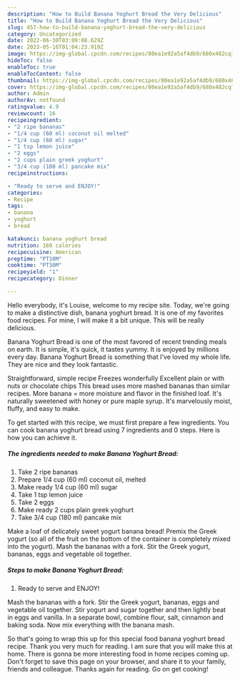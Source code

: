 ```yaml
---
description: "How to Build Banana Yoghurt Bread the Very Delicious"
title: "How to Build Banana Yoghurt Bread the Very Delicious"
slug: 457-how-to-build-banana-yoghurt-bread-the-very-delicious
category: Uncategorized
date: 2022-06-30T03:09:08.629Z
date: 2023-05-16T01:04:23.919Z
image: https://img-global.cpcdn.com/recipes/80ea1e92a5af4db9/680x482cq70/banana-yoghurt-bread-recipe-main-photo.jpg
hideToc: false
enableToc: true
enableTocContent: false
thumbnail: https://img-global.cpcdn.com/recipes/80ea1e92a5af4db9/680x482cq70/banana-yoghurt-bread-recipe-main-photo.jpg
cover: https://img-global.cpcdn.com/recipes/80ea1e92a5af4db9/680x482cq70/banana-yoghurt-bread-recipe-main-photo.jpg
author: Admin
authorAv: notfound
ratingvalue: 4.9
reviewcount: 16
recipeingredient:
- "2 ripe bananas"
- "1/4 cup (60 ml) coconut oil melted"
- "1/4 cup (60 ml) sugar"
- "1 tsp lemon juice"
- "2 eggs"
- "2 cups plain greek yoghurt"
- "3/4 cup (180 ml) pancake mix"
recipeinstructions:

- "Ready to serve and ENJOY!"
categories:
- Recipe
tags:
- banana
- yoghurt
- bread

katakunci: banana yoghurt bread 
nutrition: 169 calories
recipecuisine: American
preptime: "PT10M"
cooktime: "PT30M"
recipeyield: "1"
recipecategory: Dinner

---
```



Hello everybody, it's Louise, welcome to my recipe site. Today, we're going to make a distinctive dish, banana yoghurt bread. It is one of my favorites food recipes. For mine, I will make it a bit unique. This will be really delicious.

Banana Yoghurt Bread is one of the most favored of recent trending meals on earth. It is simple, it's quick, it tastes yummy. It is enjoyed by millions every day. Banana Yoghurt Bread is something that I've loved my whole life. They are nice and they look fantastic.

Straightforward, simple recipe Freezes wonderfully Excellent plain or with nuts or chocolate chips This bread uses more mashed bananas than similar recipes. More banana = more moisture and flavor in the finished loaf. It&#39;s naturally sweetened with honey or pure maple syrup. It&#39;s marvelously moist, fluffy, and easy to make.


To get started with this recipe, we must first prepare a few ingredients. You can cook banana yoghurt bread using 7 ingredients and 0 steps. Here is how you can achieve it.

<!--inarticleads1-->

##### The ingredients needed to make Banana Yoghurt Bread:

1. Take 2 ripe bananas
1. Prepare 1/4 cup (60 ml) coconut oil, melted
1. Make ready 1/4 cup (60 ml) sugar
1. Take 1 tsp lemon juice
1. Take 2 eggs
1. Make ready 2 cups plain greek yoghurt
1. Take 3/4 cup (180 ml) pancake mix


Make a loaf of delicately sweet yogurt banana bread! Premix the Greek yogurt (so all of the fruit on the bottom of the container is completely mixed into the yogurt). Mash the bananas with a fork. Stir the Greek yogurt, bananas, eggs and vegetable oil together. 

<!--inarticleads2-->

##### Steps to make Banana Yoghurt Bread:


1. Ready to serve and ENJOY!

Mash the bananas with a fork. Stir the Greek yogurt, bananas, eggs and vegetable oil together. Stir yogurt and sugar together and then lightly beat in eggs and vanilla. In a separate bowl, combine flour, salt, cinnamon and baking soda. Now mix everything with the banana mash. 

So that's going to wrap this up for this special food banana yoghurt bread recipe. Thank you very much for reading. I am sure that you will make this at home. There is gonna be more interesting food in home recipes coming up. Don't forget to save this page on your browser, and share it to your family, friends and colleague. Thanks again for reading. Go on get cooking!
